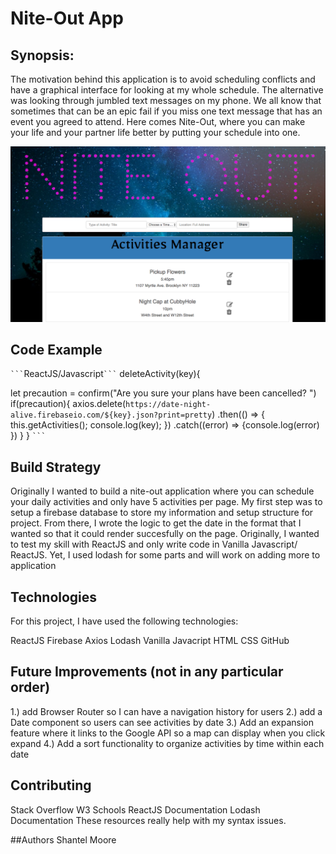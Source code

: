 #  Nite-Out App


## Synopsis:
The motivation behind this application is to avoid scheduling conflicts and have a graphical interface for looking at my whole schedule. The alternative was looking 
through jumbled text messages on my phone. We all know that sometimes that can be an epic fail if you miss  one text message that has an event you agreed to attend.
Here comes Nite-Out, where you can make your life and your partner life better by putting your schedule into one.


![Alt text](./src/assets/ScreenshotNiteOut.png "Picture of Nite Out")



## Code Example
```` ``` ````ReactJS/Javascript```` ``` ````
  deleteActivity(key){

let precaution = confirm("Are you sure your plans have been cancelled? ")
if(precaution){
axios.delete(`https://date-night-alive.firebaseio.com/${key}.json?print=pretty`)
.then(() => {
    this.getActivities();
    console.log(key);
   })
   .catch((error) => {console.log(error)
 })
}
}
  ```` ``` ````

## Build Strategy
Originally I wanted to build a nite-out application where you can schedule your daily activities and only have 5 activities per page.  My first step was to setup a firebase database to store my information and setup structure for project. From there, I wrote the logic to get the date in the format that I wanted so that it could render succesfully on the page. Originally, I wanted to test my skill with ReactJS and only write code in Vanilla Javascript/ ReactJS.  Yet, I used lodash for some parts
 and will work on adding more to application 



## Technologies

For this project, I have used the following technologies:

ReactJS
Firebase
Axios
Lodash
Vanilla Javacript
HTML
CSS
GitHub

## Future Improvements (not in any particular order)

1.) add Browser Router so I can have a navigation history for users
2.) add a Date component so users can see activities by date
3.) Add an expansion feature where it links to the Google API so a map can display when you click expand
4.) Add a sort functionality to organize activities by time within each date



## Contributing
Stack Overflow 
W3 Schools
ReactJS Documentation
Lodash Documentation
These resources really help with my syntax issues. 

##Authors
Shantel Moore
